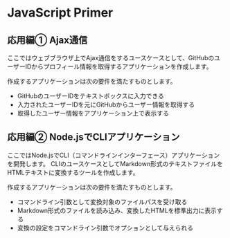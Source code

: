 # JavaScript Primer

## 応用編① Ajax通信

ここではウェブブラウザ上でAjax通信をするユースケースとして、GitHubのユーザーIDからプロフィール情報を取得するアプリケーションを作成します。

作成するアプリケーションは次の要件を満たすものとします。

- GitHubのユーザーIDをテキストボックスに入力できる
- 入力されたユーザーIDを元にGitHubからユーザー情報を取得する
- 取得したユーザー情報をアプリケーション上で表示する

## 応用編② Node.jsでCLIアプリケーション

ここではNode.jsでCLI（コマンドラインインターフェース）アプリケーションを開発します。 CLIのユースケースとしてMarkdown形式のテキストファイルをHTMLテキストに変換するツールを作成します。

作成するアプリケーションは次の要件を満たすものとします。

- コマンドライン引数として変換対象のファイルパスを受け取る
- Markdown形式のファイルを読み込み、変換したHTMLを標準出力に表示する
- 変換の設定をコマンドライン引数でオプションとして与えられる
